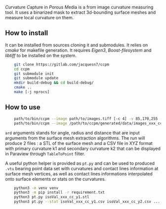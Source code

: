 *C*urvature *C*apture in *P*orous *M*edia is a from image curvature measuring tool.
It uses a binarized mask to extract 3d-bounding surface meshes and measure local curvature on them.

## How to install

It can be installed from sources cloning it and submodules. It relies on *cmake* for makefile generation.
It requires *Eigen3*, *Boost-filesystem* and *libtiff* to be installed on the system.


```bash
	git clone https://gitlab.com/jacquesn7/ccpm
	cd ccpm
	git submodule init 
	git submodule update
	mkdir build-debug && cd build-debug/
	cmake ..
	make [-j nprocs]
```


## How to use

```bash
	path/to/bin/ccpm --image path/to/images.tiff [-c 4] -v 85,170,255 -o /path/to/ccpm/generated/data/
	path/to/bin/ccpm --image /path/to/ccpm/generated/data/images_xxx_cc_yy.tiff -n /path/to/ccpm/generated/data/isoVal_mapping.csv [--ard=15.,2,.5] -o /path/to/ccpm/generated/data/	
```

`ard` arguments stands for angle, radius and distance that are input arguments from the surface mesh extraction algorithms.
The run will produce 2 files : a STL of the surface mesh and a CSV file in XYZ format with primary curvature k1 and secondary
curvature k2 that can be displayed in Paraview through `TableToPoint` filter.

A useful python helper is provided as `pt.py` and can be used to produced `.vtu` bearing point data set with curvatures and contact lines information
at surface mesh vertices, as well as contact lines informations interpolated onto surface elements or stats on the curvatures.

```bash
    python3 -m venv venv
    python3 -m pip install -r requirement.txt
    python3 pt.py isoVal_xxx_cc_y1.stl
    python3 pt.py --stat isoVal_xxx_cc_y1.csv isoVal_xxx_cc_y2.csv ... isoVal_xxx_cc_yn.csv
```


